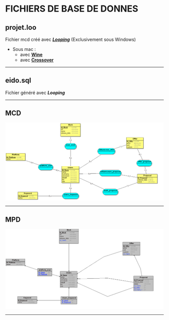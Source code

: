 # FICHIERS DE BASE DE DONNES 

## projet.loo
Fichier mcd créé avec [___Looping___](https://www.looping-mcd.fr/ "link to looping") (Exclusivement sous Windows)
- Sous mac : 
    - avec [__Wine__](https://www.winehq.org/ "link to wine")
    - avec [__Crossover__](https://www.codeweavers.com/crossover "link to crossover")

* * * 
## eido.sql

Fichier généré avec ___Looping___

* * *
## MCD 
<img src="/docs/eido_MCD.png">

* * *

## MPD
<img src="/docs/eido_MPD.png">

* * *